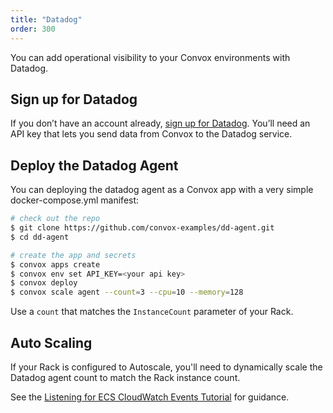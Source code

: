 ```yaml
---
title: "Datadog"
order: 300
---
```



You can add operational visibility to your Convox environments with Datadog.

## Sign up for Datadog

If you don’t have an account already, [sign up for Datadog](https://app.datadoghq.com/signup). You’ll need an API key that lets you send data from Convox to the Datadog service.

## Deploy the Datadog Agent

You can deploying the datadog agent as a Convox app with a very simple docker-compose.yml manifest:

```bash
# check out the repo
$ git clone https://github.com/convox-examples/dd-agent.git
$ cd dd-agent

# create the app and secrets
$ convox apps create
$ convox env set API_KEY=<your api key>
$ convox deploy
$ convox scale agent --count=3 --cpu=10 --memory=128
```

Use a `count` that matches the `InstanceCount` parameter of your Rack.

## Auto Scaling

If your Rack is configured to Autoscale, you'll need to dynamically scale the Datadog agent count to match the Rack instance count.

See the [Listening for ECS CloudWatch Events Tutorial](http://docs.aws.amazon.com/AmazonECS/latest/developerguide/ecs_cwet.html) for guidance.
